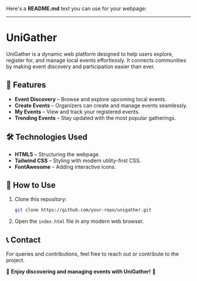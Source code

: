 Here's a **README.md** text you can use for your webpage:  

---

# UniGather  

UniGather is a dynamic web platform designed to help users explore, register for, and manage local events effortlessly. It connects communities by making event discovery and participation easier than ever.  

## 🌟 Features  

- **Event Discovery** – Browse and explore upcoming local events.  
- **Create Events** – Organizers can create and manage events seamlessly.  
- **My Events** – View and track your registered events.  
- **Trending Events** – Stay updated with the most popular gatherings.  

## 🛠️ Technologies Used  

- **HTML5** – Structuring the webpage.  
- **Tailwind CSS** – Styling with modern utility-first CSS.  
- **FontAwesome** – Adding interactive icons.  

## 📌 How to Use  

1. Clone this repository:  
   ```bash
   git clone https://github.com/your-repo/unigather.git
   ```  
2. Open the `index.html` file in any modern web browser.  

## 📞 Contact  

For queries and contributions, feel free to reach out or contribute to the project.  

🚀 **Enjoy discovering and managing events with UniGather!** 🎉  
